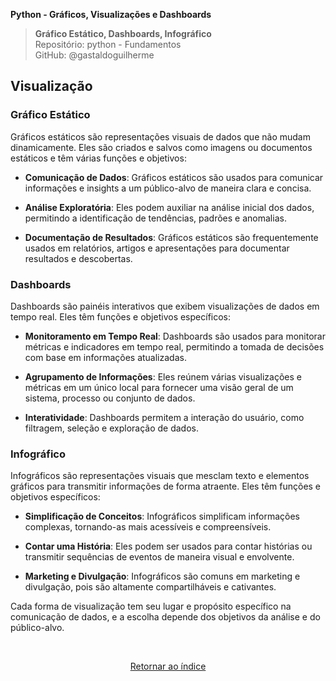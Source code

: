 **Python - Gráficos, Visualizações e Dashboards** 
>**Gráfico Estático, Dashboards, Infográfico**    
> Repositório: python - Fundamentos  
> GitHub: @gastaldoguilherme
&nbsp;

## Visualização

### Gráfico Estático

Gráficos estáticos são representações visuais de dados que não mudam dinamicamente. Eles são criados e salvos como imagens ou documentos estáticos e têm várias funções e objetivos:

- **Comunicação de Dados**: Gráficos estáticos são usados para comunicar informações e insights a um público-alvo de maneira clara e concisa.

- **Análise Exploratória**: Eles podem auxiliar na análise inicial dos dados, permitindo a identificação de tendências, padrões e anomalias.

- **Documentação de Resultados**: Gráficos estáticos são frequentemente usados em relatórios, artigos e apresentações para documentar resultados e descobertas.

### Dashboards

Dashboards são painéis interativos que exibem visualizações de dados em tempo real. Eles têm funções e objetivos específicos:

- **Monitoramento em Tempo Real**: Dashboards são usados para monitorar métricas e indicadores em tempo real, permitindo a tomada de decisões com base em informações atualizadas.

- **Agrupamento de Informações**: Eles reúnem várias visualizações e métricas em um único local para fornecer uma visão geral de um sistema, processo ou conjunto de dados.

- **Interatividade**: Dashboards permitem a interação do usuário, como filtragem, seleção e exploração de dados.

### Infográfico

Infográficos são representações visuais que mesclam texto e elementos gráficos para transmitir informações de forma atraente. Eles têm funções e objetivos específicos:

- **Simplificação de Conceitos**: Infográficos simplificam informações complexas, tornando-as mais acessíveis e compreensíveis.

- **Contar uma História**: Eles podem ser usados para contar histórias ou transmitir sequências de eventos de maneira visual e envolvente.

- **Marketing e Divulgação**: Infográficos são comuns em marketing e divulgação, pois são altamente compartilháveis e cativantes.

Cada forma de visualização tem seu lugar e propósito específico na comunicação de dados, e a escolha depende dos objetivos da análise e do público-alvo.



&nbsp;

<div align="center">
   
[Retornar ao índice](/README.md)

</div>